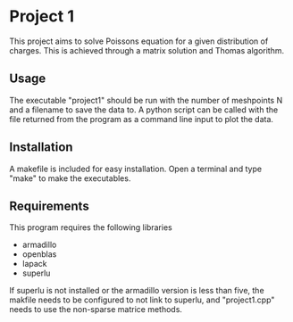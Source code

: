 # Project 1

This project aims to solve Poissons equation for a given distribution of charges. This is achieved through a matrix solution and Thomas algorithm.

## Usage
The executable "project1" should be run with the number of meshpoints N and a filename to save the data to. A python script can be called with the file returned from the program as a command line input to plot the data.

## Installation
A makefile is included for easy installation. Open a terminal and type "make" to make the executables.

## Requirements
This program requires the following libraries
* armadillo
* openblas
* lapack
* superlu

If superlu is not installed or the armadillo version is less than five, the makfile needs to be configured to not link to superlu, and "project1.cpp" needs to use the non-sparse matrice methods.